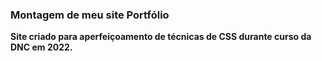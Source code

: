 ### Montagem de meu site Portfólio
**Site criado para aperfeiçoamento de técnicas de CSS durante curso da DNC em 2022.**
